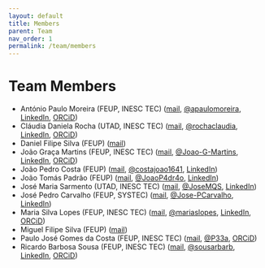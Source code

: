 ```yaml
---
layout: default
title: Members
parent: Team
nav_order: 1
permalink: /team/members
---
```


[FEUP]: https://sigarra.up.pt/feup/en/
[INESC TEC]: https://www.inesctec.pt/en/
[UA]:https://www.ua.pt/en/
[UFBA]: https://www.ufba.br/
[UTAD]: https://www.utad.pt/en/

# Team Members

- António Paulo Moreira
  (FEUP, INESC TEC)
  ([mail](mailto:amoreira@fe.up.pt),
  [@apaulomoreira](https://github.com/apaulomoreira),
  [LinkedIn](https://www.linkedin.com/in/antonio-paulo-moreira-08442a13),
  [ORCiD](https://orcid.org/0000-0001-8573-3147))
- Cláudia Daniela Rocha
  (UTAD, INESC TEC)
  ([mail](mailto:claudia.d.rocha@inesctec.pt),
  [@rochaclaudia](https://github.com/rochaclaudia),
  [LinkedIn](https://www.linkedin.com/in/cl%C3%A1udia-rocha-942959236),
  [ORCiD](https://orcid.org/0000-0001-7254-0346))
- Daniel Filipe Silva
  (FEUP)
  ([mail](mailto:up202108644@edu.fe.up.pt))
- João Graça Martins
  (FEUP, INESC TEC)
  ([mail](mailto:joao.g.martins@inesctec.pt),
  [@Joao-G-Martins](https://github.com/Joao-G-Martins),
  [LinkedIn](https://www.linkedin.com/in/jo%C3%A3o-martins-557753236),
  [ORCiD](https://orcid.org/0000-0002-6567-4802))
- João Pedro Costa
  (FEUP)
  ([mail](mailto:up201806431@edu.fe.up.pt),
  [@costajoao1641](https://github.com/costajoao1641),
  [LinkedIn](https://www.linkedin.com/in/joaocosta27122000))
- João Tomás Padrão
  (FEUP)
  ([mail](mailto:up202108766@edu.fe.up.pt),
  [@JoaoP4dr4o](https://github.com/JoaoP4dr4o),
  [LinkedIn](https://www.linkedin.com/in/jo%C3%A3o-padr%C3%A3o-534925276))
- José Maria Sarmento
  (UTAD, INESC TEC)
  ([mail](mailto:jose.m.sarmento@inesctec.pt),
  [@JoseMQS](https://github.com/JoseMQS),
  [LinkedIn](https://www.linkedin.com/in/jos%C3%A9-sarmento-97a5ba182))
- José Pedro Carvalho
  (FEUP, SYSTEC)
  ([mail](mailto:jose.carvalho@fe.up.pt),
  [@Jose-PCarvalho](https://github.com/Jose-PCarvalho),
  [LinkedIn](https://www.linkedin.com/in/josepedroc))
- Maria Silva Lopes
  (FEUP, INESC TEC)
  ([mail](mailto:maria.s.lopes@inesctec.pt),
  [@mariaslopes](https://github.com/mariaslopes),
  [LinkedIn](https://www.linkedin.com/in/maria-lopes-81ab58236),
  [ORCiD](https://orcid.org/0009-0001-7216-2469))
- Miguel Filipe Silva
  (FEUP)
  ([mail](mailto:up201904672@edu.fe.up.pt))
- Paulo José Gomes da Costa
  (FEUP, INESC TEC)
  ([mail](mailto:paco@fe.up.pt),
  [@P33a](https://github.com/P33a),
  [ORCiD](https://orcid.org/0000-0002-4846-271X))
- Ricardo Barbosa Sousa
  (FEUP, INESC TEC)
  ([mail](mailto:ricardo.b.sousa@inesctec.pt),
  [@sousarbarb](https://github.com/sousarbarb),
  [LinkedIn](https://www.linkedin.com/in/sousa-ricardob/),
  [ORCiD](https://orcid.org/0000-0003-4537-5095))
